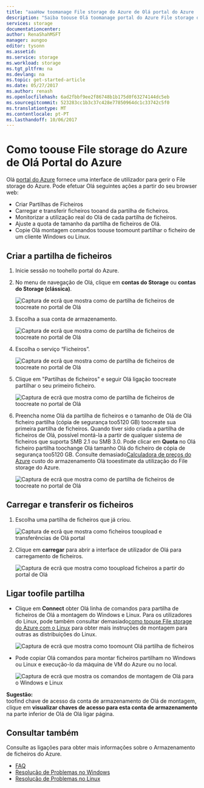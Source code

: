 ```yaml
---
title: "aaaHow toomanage File storage do Azure de Olá portal do Azure | Microsoft Docs"
description: "Saiba toouse Olá toomanage portal do Azure File storage do Azure."
services: storage
documentationcenter: 
author: RenaShahMSFT
manager: aungoo
editor: tysonn
ms.assetid: 
ms.service: storage
ms.workload: storage
ms.tgt_pltfrm: na
ms.devlang: na
ms.topic: get-started-article
ms.date: 05/27/2017
ms.author: renash
ms.openlocfilehash: 6ad2fbbf9ee2f86748b1b175d0f63274144dc5eb
ms.sourcegitcommit: 523283cc1b3c37c428e77850964dc1c33742c5f0
ms.translationtype: MT
ms.contentlocale: pt-PT
ms.lasthandoff: 10/06/2017
---
```

# <a name="how-toouse-azure-file-storage-from-hello-azure-portal"></a>Como toouse File storage do Azure de Olá Portal do Azure
Olá [portal do Azure](https://portal.azure.com) fornece uma interface de utilizador para gerir o File storage do Azure. Pode efetuar Olá seguintes ações a partir do seu browser web:

* Criar Partilhas de Ficheiros
* Carregar e transferir ficheiros tooand da partilha de ficheiros.
* Monitorizar a utilização real do Olá de cada partilha de ficheiros.
* Ajuste a quota de tamanho da partilha de ficheiros de Olá.
* Copie Olá montagem comandos toouse toomount partilhar o ficheiro de um cliente Windows ou Linux.

## <a name="create-file-share"></a>Criar a partilha de ficheiros
1. Inicie sessão no toohello portal do Azure.
2. No menu de navegação de Olá, clique em **contas do Storage** ou **contas do Storage (clássica)**.
    
    ![Captura de ecrã que mostra como de partilha de ficheiros de toocreate no portal de Olá](./media/storage-how-to-use-files-portal/use-files-portal-create-file-share1.png)

3. Escolha a sua conta de armazenamento.

    ![Captura de ecrã que mostra como de partilha de ficheiros de toocreate no portal de Olá](./media/storage-how-to-use-files-portal/use-files-portal-create-file-share2.png)

4. Escolha o serviço “Ficheiros”.

    ![Captura de ecrã que mostra como de partilha de ficheiros de toocreate no portal de Olá](./media/storage-how-to-use-files-portal/use-files-portal-create-file-share3.png)

5. Clique em "Partilhas de ficheiros" e seguir Olá ligação toocreate partilhar o seu primeiro ficheiro.

    ![Captura de ecrã que mostra como de partilha de ficheiros de toocreate no portal de Olá](./media/storage-how-to-use-files-portal/use-files-portal-create-file-share4.png)

6. Preencha nome Olá da partilha de ficheiros e o tamanho de Olá de Olá ficheiro partilha (cópia de segurança too5120 GB) toocreate sua primeira partilha de ficheiros. Quando tiver sido criada a partilha de ficheiros de Olá, possível montá-la a partir de qualquer sistema de ficheiros que suporta SMB 2.1 ou SMB 3.0. Pode clicar em **Quota** no Olá ficheiro partilha toochange Olá tamanho Olá do ficheiro de cópia de segurança too5120 GB. Consulte demasiado[Calculadora de preços do Azure](https://azure.microsoft.com/pricing/calculator/) custo do armazenamento Olá tooestimate da utilização do File storage do Azure.

    ![Captura de ecrã que mostra como de partilha de ficheiros de toocreate no portal de Olá](./media/storage-how-to-use-files-portal/use-files-portal-create-file-share5.png)

## <a name="upload-and-download-files"></a>Carregar e transferir os ficheiros
1. Escolha uma partilha de ficheiros que já criou.

    ![Captura de ecrã que mostra como ficheiros tooupload e transferências de Olá portal](./media/storage-how-to-use-files-portal/use-files-portal-upload-file1.png)

2. Clique em **carregar** para abrir a interface de utilizador de Olá para carregamento de ficheiros.

    ![Captura de ecrã que mostra como tooupload ficheiros a partir do portal de Olá](./media/storage-how-to-use-files-portal/use-files-portal-upload-file2.png)

## <a name="connect-toofile-share"></a>Ligar toofile partilha
-  Clique em **Connect** obter Olá linha de comandos para partilha de ficheiros de Olá a montagem do Windows e Linux. Para os utilizadores do Linux, pode também consultar demasiado[como toouse File storage do Azure com o Linux](../storage-how-to-use-files-linux.md) para obter mais instruções de montagem para outras as distribuições do Linux.

    ![Captura de ecrã que mostra como toomount Olá partilha de ficheiros](./media/storage-how-to-use-files-portal/use-files-portal-connect.png)
-  Pode copiar Olá comandos para montar ficheiros partilham no Windows ou Linux e execução-lo da máquina de VM do Azure ou no local.

    ![Captura de ecrã que mostra os comandos de montagem de Olá para o Windows e Linux](./media/storage-how-to-use-files-portal/use-files-portal-show-mount-commands.png)

**Sugestão:**  
toofind chave de acesso da conta de armazenamento de Olá de montagem, clique em **visualizar chaves de acesso para esta conta de armazenamento** na parte inferior de Olá de Olá ligar página.

## <a name="see-also"></a>Consultar também
Consulte as ligações para obter mais informações sobre o Armazenamento de ficheiros do Azure.

* [FAQ](../storage-files-faq.md)
* [Resolução de Problemas no Windows](storage-troubleshoot-windows-file-connection-problems.md)      
* [Resolução de Problemas no Linux](storage-troubleshoot-linux-file-connection-problems.md)    
